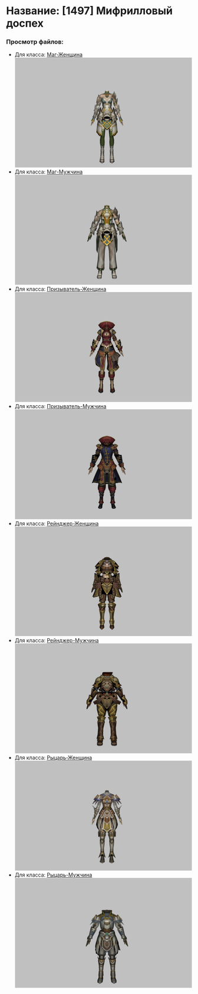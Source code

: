 # Название: [1497] Мифрилловый доспех

### Просмотр файлов:
- Для класса: [Маг-Женщина](Маг-Женщина)
![p050004.png](Маг-Женщина/p050004.png)
- Для класса: [Маг-Мужчина](Маг-Мужчина)
![p040004.png](Маг-Мужчина/p040004.png)
- Для класса: [Призыватель-Женщина](Призыватель-Женщина)
![p090002.png](Призыватель-Женщина/p090002.png)
- Для класса: [Призыватель-Мужчина](Призыватель-Мужчина)
![p080002.png](Призыватель-Мужчина/p080002.png)
- Для класса: [Рейнджер-Женщина](Рейнджер-Женщина)
![p030006.png](Рейнджер-Женщина/p030006.png)
- Для класса: [Рейнджер-Мужчина](Рейнджер-Мужчина)
![p020006.png](Рейнджер-Мужчина/p020006.png)
- Для класса: [Рыцарь-Женщина](Рыцарь-Женщина)
![p010008.png](Рыцарь-Женщина/p010008.png)
- Для класса: [Рыцарь-Мужчина](Рыцарь-Мужчина)
![p000008.png](Рыцарь-Мужчина/p000008.png)
